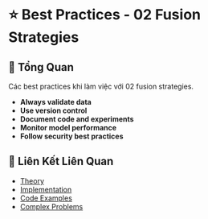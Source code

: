 # ⭐ Best Practices - 02 Fusion Strategies

## 🎯 Tổng Quan

Các best practices khi làm việc với 02 fusion strategies.

- **Always validate data**
- **Use version control**
- **Document code and experiments**
- **Monitor model performance**
- **Follow security best practices**

## 🔗 Liên Kết Liên Quan

- [Theory](./THEORY_02_fusion_strategies.md)
- [Implementation](./IMPLEMENTATION_02_fusion_strategies.md)
- [Code Examples](./CODE_EXAMPLES_02_fusion_strategies.md)
- [Complex Problems](./COMPLEX_PROBLEMS.md)
